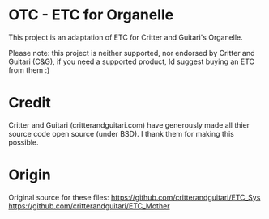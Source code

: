 # OTC - ETC for Organelle
This project is an adaptation of ETC for Critter and Guitari's Organelle.

Please note: this project is neither supported, nor endorsed by Critter and Guitari (C&G), if you need a supported product, Id suggest buying an ETC from them :) 

# Credit
Critter and Guitari (critterandguitari.com) have generously made all thier source code open source (under BSD). I thank them for making this possible.

# Origin 
Original source for these files:
https://github.com/critterandguitari/ETC_Sys
https://github.com/critterandguitari/ETC_Mother
